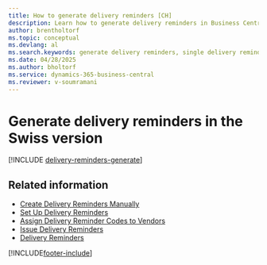 ```yaml
---
title: How to generate delivery reminders [CH]
description: Learn how to generate delivery reminders in Business Central for overdue deliveries or create single reminders manually in the Swiss version.
author: brentholtorf
ms.topic: conceptual
ms.devlang: al
ms.search.keywords: generate delivery reminders, single delivery reminder, Swiss version
ms.date: 04/28/2025
ms.author: bholtorf
ms.service: dynamics-365-business-central
ms.reviewer: v-soumramani
---
```


# Generate delivery reminders in the Swiss version

[!INCLUDE [delivery-reminders-generate](../includes/ATCHDE/delivery-reminders-generate.md)]

## Related information

- [Create Delivery Reminders Manually](how-to-create-delivery-reminders-manually.md)
- [Set Up Delivery Reminders](how-to-set-up-delivery-reminders.md)
- [Assign Delivery Reminder Codes to Vendors](how-to-assign-delivery-reminder-codes-to-vendors.md)
- [Issue Delivery Reminders](how-to-issue-delivery-reminders.md)
- [Delivery Reminders](delivery-reminders.md)

[!INCLUDE[footer-include](../../includes/footer-banner.md)]
